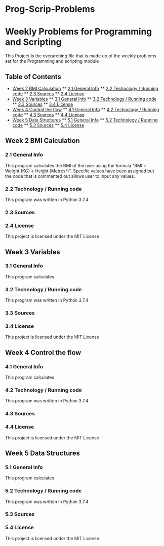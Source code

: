 # Prog-Scrip-Problems
# Weekly Problems for Programming and Scripting
This Project is the overarching file that is made up of the weekly problems
set for the Programming and scripting module

## Table of Contents
* [Week 2 BMI Calculation](#week-2-bmi-calculation)
** [2.1 General Info](#2.1-general-info)
** [2.2 Technology / Running code](#2.2-technology-running-code)
** [2.3 Sources](#2.3-sources)
** [2.4 License](#2.4-license)
* [Week 3 Variables](#week-3-variables)
** [3.1 General Info](#3.1-general-info)
** [3.2 Technology / Running code](#3.2-technology-running-code)
** [3.3 Sources](#3.3-sources)
** [3.4 License](#3.4-license)
* [Week 4 Control the flow](#week-4-control-the-flow)
** [4.1 General Info](#4.1-general-info)
** [4.2 Technology / Running code](#4.2-technology-runningcode)
** [4.3 Sources](#4.3-sources)
** [4.4 License](#4.4-license)
* [Week 5 Data Structures](#week-5-data-structures)
** [5.1 General Info](#5.1-general-info)
** [5.2 Technology / Running code](#5.2-technology-runningcode)
** [5.3 Sources](#5.3-sources)
** [5.4 License](#5.4-license)

## Week 2 BMI Calculation
### 2.1 General Info
This program calculates the BMI of the user using the formula "BMI = Weight (KG) ÷ Height (Metres²)".
Specific values have been assigned 
but the code that is commented out allows user to input any values.
### 2.2 Technology / Running code
This program was written in Python 3.7.4
### 2.3 Sources

### 2.4 License
This project is licensed under the MIT License

## Week 3 Variables
### 3.1 General Info
This program calculates 
### 3.2 Technology / Running code
This program was written in Python 3.7.4
### 3.3 Sources

### 3.4 License
This project is licensed under the MIT License

## Week 4 Control the flow
### 4.1 General Info
This program calculates 
### 4.2 Technology / Running code
This program was written in Python 3.7.4
### 4.3 Sources

### 4.4 License
This project is licensed under the MIT License

## Week 5 Data Structures
### 5.1 General Info
This program calculates 
### 5.2 Technology / Running code
This program was written in Python 3.7.4
### 5.3 Sources

### 5.4 License
This project is licensed under the MIT License
